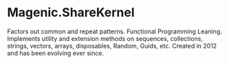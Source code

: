 # Magenic.ShareKernel
Factors out common and repeat patterns.
Functional Programming Leaning.
Implements utility and extension methods on sequences, collections, strings, vectors, arrays, disposables, Random, Guids, etc.
Created in 2012 and has been evolving ever since.